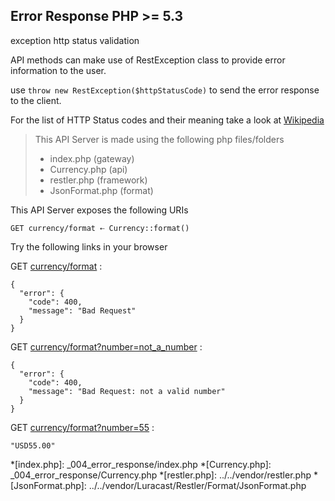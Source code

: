 Error Response <requires>PHP >= 5.3</requires>
--------------

 <tag>exception</tag>
 <tag>http status</tag>
 <tag>validation</tag>


API methods can make use of RestException class to provide
 error information to the user.

 use `throw new RestException($httpStatusCode)` to send the error response
 to the client.

 For the list of HTTP Status codes and their meaning take a look at
 [Wikipedia](http://en.wikipedia.org/wiki/Http_status_codes)

> This API Server is made using the following php files/folders
> 
> * index.php      (gateway)
> * Currency.php      (api)
> * restler.php      (framework)
> * JsonFormat.php      (format)

This API Server exposes the following URIs

    GET currency/format ⇠ Currency::format()






Try the following links in your browser

GET [currency/format](index.php/currency/format)
:    
~~~~~~~~~~~~~~~~~~~~~~~~~~~~~~~~
{
  "error": {
    "code": 400,
    "message": "Bad Request"
  }
}
~~~~~~~~~~~~~~~~~~~~~~~~~~~~~~~~

GET [currency/format?number=not_a_number](index.php/currency/format?number=not_a_number)
:    
~~~~~~~~~~~~~~~~~~~~~~~~~~~~~~~~
{
  "error": {
    "code": 400,
    "message": "Bad Request: not a valid number"
  }
}
~~~~~~~~~~~~~~~~~~~~~~~~~~~~~~~~

GET [currency/format?number=55](index.php/currency/format?number=55)
:    
~~~~~~~~~~~~~~~~~~~~~~~~~~~~~~~~
"USD55.00"
~~~~~~~~~~~~~~~~~~~~~~~~~~~~~~~~





*[index.php]: _004_error_response/index.php
*[Currency.php]: _004_error_response/Currency.php
*[restler.php]: ../../vendor/restler.php
*[JsonFormat.php]: ../../vendor/Luracast/Restler/Format/JsonFormat.php

